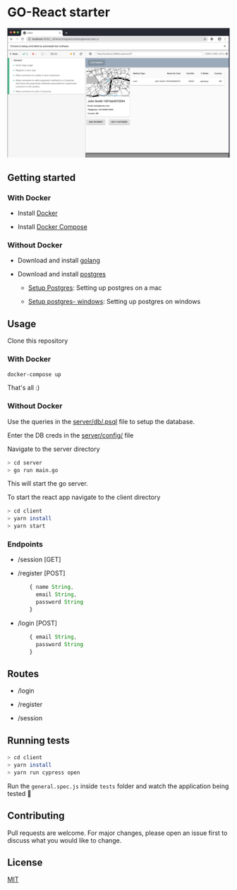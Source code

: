 # GO-React starter
![](./assets/cypress.png)


## Getting started

### With Docker

 - Install [Docker](https://docs.docker.com/get-docker/) 

 - Install [Docker Compose](https://docs.docker.com/compose/install/) 

### Without Docker

 - Download and install [golang](https://golang.org)

 - Download and install [postgres](https://www.postgresql.org/download/)
    - [Setup Postgres](https://www.codementor.io/engineerapart/getting-started-with-postgresql-on-mac-osx-are8jcopb): Setting up postgres on a mac

   - [Setup postgres- windows](https://www.robinwieruch.de/postgres-sql-windows-setup/): Setting up postgres on windows

## Usage
Clone this repository

### With Docker

```
docker-compose up
```

That's all :)

### Without Docker

Use the queries in the [server/db/.psql](./server/db/.postgres) file to setup the database.

Enter the DB creds in the [server/config/](./server/config/config.go) file 

Navigate to the server directory

```bash
> cd server
> go run main.go
```

This will start the go server.

To start the react app navigate to the client directory

```bash
> cd client
> yarn install
> yarn start
```
### Endpoints

* /session [GET]

* /register [POST]
     
```js
       { name String,
         email String,
         password String
       }
```
* /login [POST]
```js
       { email String,
         password String
       }
```
## Routes
* /login

* /register

* /session

## Running tests

```bash
> cd client
> yarn install
> yarn run cypress open
```

Run the `general.spec.js` inside `tests` folder and watch the application being tested 🍿

## Contributing
Pull requests are welcome. For major changes, please open an issue first to discuss what you would like to change.


## License
[MIT](https://choosealicense.com/licenses/mit/)
